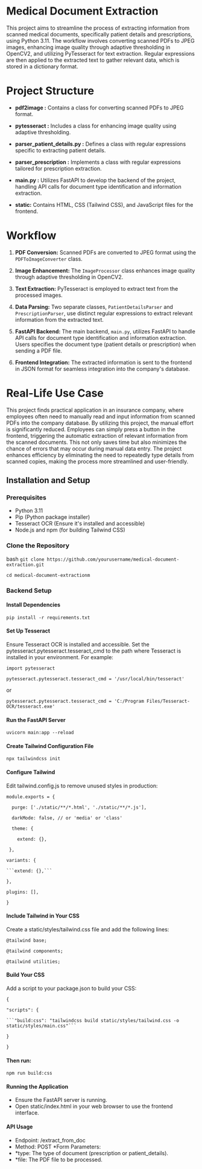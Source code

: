 # Medical Document Extraction

This project aims to streamline the process of extracting information from scanned medical documents, specifically patient details and prescriptions, using Python 3.11. The workflow involves converting scanned PDFs to JPEG images, enhancing image quality through adaptive thresholding in OpenCV2, and utilizing PyTesseract for text extraction. Regular expressions are then applied to the extracted text to gather relevant data, which is stored in a dictionary format.


# Project Structure

* **pdf2image :** Contains a class for converting scanned PDFs to JPEG format.

* **pytesseract :** Includes a class for enhancing image quality using adaptive thresholding.

* **parser_patient_details.py :** Defines a class with regular expressions specific to extracting patient details.

* **parser_prescription :** Implements a class with regular expressions tailored for prescription extraction.

* **main.py :** Utilizes FastAPI to develop the backend of the project, handling API calls for document type identification and information extraction.

* **static:** Contains HTML, CSS (Tailwind CSS), and JavaScript files for the frontend.


# Workflow

1. **PDF Conversion:** Scanned PDFs are converted to JPEG format using the `PDFToImageConverter` class.

2. **Image Enhancement:** The `ImageProcessor` class enhances image quality through adaptive thresholding in OpenCV2.

3. **Text Extraction:** PyTesseract is employed to extract text from the processed images.

4. **Data Parsing:** Two separate classes, `PatientDetailsParser` and `PrescriptionParser`, use distinct regular expressions to extract relevant information from the extracted text.

5. **FastAPI Backend:** The main backend, `main.py`, utilizes FastAPI to handle API calls for document type identification and information extraction. Users specifies the document type (patient details or prescription) when sending a PDF file.

6. **Frontend Integration:** The extracted information is sent to the frontend in JSON format for seamless integration into the company's database.


# Real-Life Use Case

This project finds practical application in an insurance company, where employees often need to manually read and input information from scanned PDFs into the company database. By utilizing this project, the manual effort is significantly reduced. Employees can simply press a button in the frontend, triggering the automatic extraction of relevant information from the scanned documents. This not only saves time but also minimizes the chance of errors that may occur during manual data entry. The project enhances efficiency by eliminating the need to repeatedly type details from scanned copies, making the process more streamlined and user-friendly.

## Installation and Setup

### Prerequisites

- Python 3.11
- Pip (Python package installer)
- Tesseract OCR (Ensure it's installed and accessible)
- Node.js and npm (for building Tailwind CSS)

### Clone the Repository

bash
```git clone https://github.com/yourusername/medical-document-extraction.git```

```cd medical-document-extractionm ```

### Backend Setup

#### Install Dependencies
```pip install -r requirements.txt```

#### Set Up Tesseract

Ensure Tesseract OCR is installed and accessible. Set the pytesseract.pytesseract.tesseract_cmd to the path where Tesseract is installed in your environment. For example:

```import pytesseract```  

```pytesseract.pytesseract.tesseract_cmd = '/usr/local/bin/tesseract' ```

 or

```pytesseract.pytesseract.tesseract_cmd = 'C:/Program Files/Tesseract-OCR/tesseract.exe' ```

#### Run the FastAPI Server

```uvicorn main:app --reload```

#### Create Tailwind Configuration File

```npx tailwindcss init```

#### Configure Tailwind
Edit tailwind.config.js to remove unused styles in production:

```module.exports = {```

```  purge: ['./static/**/*.html', './static/**/*.js'],```

```  darkMode: false, // or 'media' or 'class'```

```  theme: {```

```    extend: {},```

 ``` },```
 
  ```variants: {```
  
    ```extend: {},```
  
  ```},```
  
  ```plugins: [],```

```}```

#### Include Tailwind in Your CSS

Create a static/styles/tailwind.css file and add the following lines:

```@tailwind base;```

```@tailwind components;```

```@tailwind utilities;```


#### Build Your CSS

Add a script to your package.json to build your CSS:

```{```

  ```"scripts": {```
  
    ```"build:css": "tailwindcss build static/styles/tailwind.css -o static/styles/main.css"```
 
  ```}```

```}```

#### Then run:

```npm run build:css```

#### Running the Application
* Ensure the FastAPI server is running.
* Open static/index.html in your web browser to use the frontend interface.
#### API Usage
* Endpoint: /extract_from_doc
* Method: POST
*Form Parameters:
* *type: The type of document (prescription or patient_details).
* *file: The PDF file to be processed.
